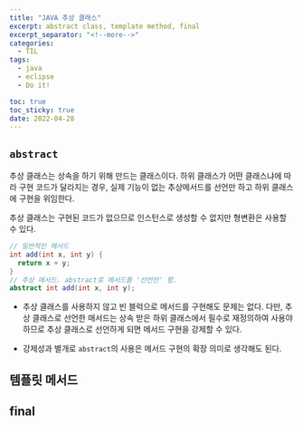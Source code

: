 ```yaml
---
title: "JAVA 추상 클래스"
excerpt: abstract class, template method, final
excerpt_separator: "<!--more-->"
categories:
  - TIL
tags:
  - java
  - eclipse
  - Do it!

toc: true
toc_sticky: true
date: 2022-04-28
---
```


## `abstract`

추상 클래스는 상속을 하기 위해 만드는 클래스이다. 하위 클래스가 어떤 클래스냐에 따라 구현 코드가 달라지는 경우, 실제 기능이 없는 추상메서드를 선언만 하고 하위 클래스에 구현을 위임한다.

추상 클래스는 구현된 코드가 없으므로 인스턴스로 생성할 수 없지만 형변환은 사용할 수 있다.

```java
// 일반적인 메서드
int add(int x, int y) {
  return x + y;
}
// 추상 메서드. abstract로 메서드를 '선언만' 함.
abstract int add(int x, int y);
```

- 추상 클래스를 사용하지 않고 빈 블럭으로 메서드를 구현해도 문제는 없다. 다만, 추상 클래스로 선언한 매서드는 상속 받은 하위 클래스에서 필수로 재정의하여 사용야 하므로 추상 클래스로 선언하게 되면 메서드 구현을 강제할 수 있다.

- 강제성과 별개로 `abstract`의 사용은 메서드 구현의 확장 의미로 생각해도 된다.

## 템플릿 메서드

## final
